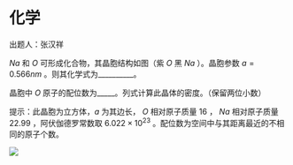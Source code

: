 # 化学

出题人：张汉祥

$Na$ 和 $O$ 可形成化合物，其晶胞结构如图（紫 $O$ 黑 $Na$ ）。晶胞参数 $a=0.566 nm$ 。则其化学式为__________。

晶胞中 $O$ 原子的配位数为_____。列式计算此晶体的密度。（保留两位小数）

提示：此晶胞为立方体，$a$ 为其边长， $O$ 相对原子质量 $16$ ， $Na$ 相对原子质量 $22.99$ ，阿伏伽德罗常数取 $6.022 \times 10^{23}$ 。配位数为空间中与其距离最近的不相同的原子个数。

![](https://pic.imgdb.cn/item/66fe9640335a200d6ab7a801.png)